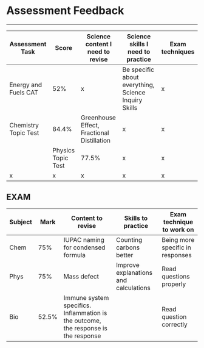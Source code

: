 # Assessment Feedback


-------------------------------------
| Assessment Task | Score | Science content I need to revise | Science skills I need to practice | Exam techniques |
| --------------- | ----- | -------------------------------- | --------------------------------- | --------------- |
| Energy and Fuels CAT | 52% | x | Be specific about everything, Science Inquiry Skills | x |
| Chemistry Topic Test | 84.4% | Greenhouse Effect, Fractional Distillation | x | x |
				| Physics Topic Test | 77.5% | x | x | x |
| x | x | x | x | x |


## EXAM
| Subject | Mark | Content to revise | Skills to practice | Exam technique to work on |
| --- | --- | --- | --- | ---- |
| Chem | 75% | IUPAC naming for condensed formula | Counting carbons better | Being more specific in responses |
| Phys | 75% | Mass defect | Improve explanations and calculations | Read questions properly |
| Bio | 52.5% | Immune system specifics. Inflammation is the outcome, the response is the response |  | Read question correctly |














